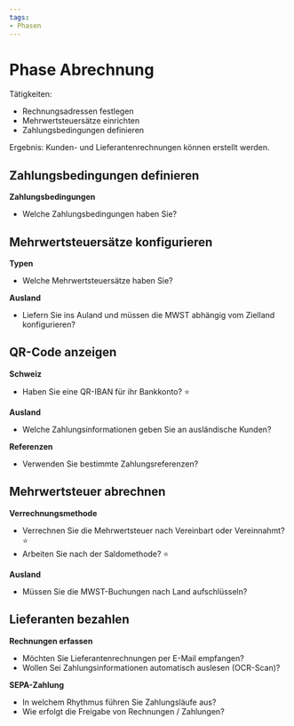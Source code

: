 ```yaml
---
tags:
- Phasen
---
```

# Phase Abrechnung

Tätigkeiten:

- Rechnungsadressen festlegen
- Mehrwertsteuersätze einrichten
- Zahlungsbedingungen definieren

Ergebnis: Kunden- und Lieferantenrechnungen können erstellt werden.

## Zahlungsbedingungen definieren

**Zahlungsbedingungen**

* Welche Zahlungsbedingungen haben Sie?

## Mehrwertsteuersätze konfigurieren

**Typen**

* Welche Mehrwertsteuersätze haben Sie?

**Ausland**

* Liefern Sie ins Auland und müssen die MWST abhängig vom Zielland konfigurieren?

## QR-Code anzeigen

**Schweiz**

* Haben Sie eine QR-IBAN für ihr Bankkonto? ⭐

**Ausland**

* Welche Zahlungsinformationen geben Sie an ausländische Kunden?

**Referenzen**

* Verwenden Sie bestimmte Zahlungsreferenzen?

## Mehrwertsteuer abrechnen

**Verrechnungsmethode**

* Verrechnen Sie die Mehrwertsteuer nach Vereinbart oder Vereinnahmt? ⭐
* Arbeiten Sie nach der Saldomethode? ⭐

**Ausland**

* Müssen Sie die MWST-Buchungen nach Land aufschlüsseln?

## Lieferanten bezahlen

**Rechnungen erfassen**

* Möchten Sie Lieferantenrechnungen per E-Mail empfangen?
* Wollen Sei Zahlungsinformationen automatisch auslesen (OCR-Scan)?

**SEPA-Zahlung**

* In welchem Rhythmus führen Sie Zahlungsläufe aus?
* Wie erfolgt die Freigabe von Rechnungen / Zahlungen?